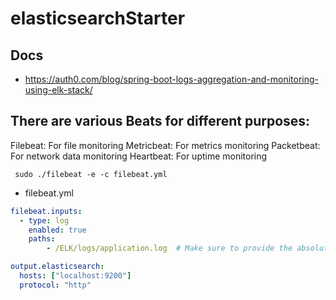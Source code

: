 # elasticsearchStarter

##  Docs
- https://auth0.com/blog/spring-boot-logs-aggregation-and-monitoring-using-elk-stack/

## There are various Beats for different purposes:

Filebeat: For file monitoring
Metricbeat: For metrics monitoring
Packetbeat: For network data monitoring
Heartbeat: For uptime monitoring

```
 sudo ./filebeat -e -c filebeat.yml
```

* filebeat.yml
```yml
filebeat.inputs:
  - type: log
    enabled: true
    paths:
        - /ELK/logs/application.log  # Make sure to provide the absolute path of the file

output.elasticsearch:
  hosts: ["localhost:9200"]
  protocol: "http"
  
  ```
